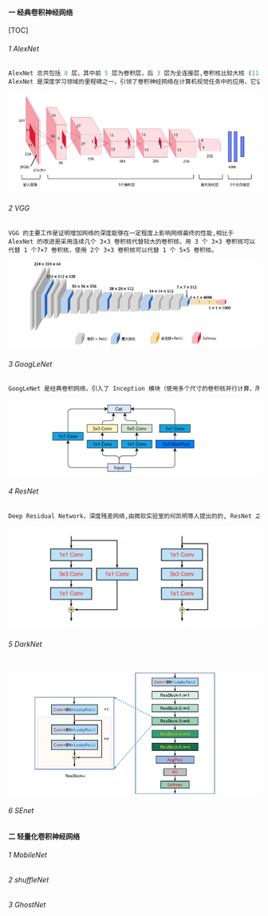 #### 一 经典卷积神经网络

[TOC]

###### 1 AlexNet 

```python
AlexNet 总共包括 8 层，其中前 5 层为卷积层，后 3 层为全连接层,卷积核比较大核 (11×11、5×5、3×3)
AlexNet 是深度学习领域的里程碑之一，引领了卷积神经网络在计算机视觉任务中的应用，它证明了深度卷积神经网络的能力，为后续深度学习研究奠定了基础。  OUT_size = (IN_size - F_size + 2P )/S   +  1
```

![image](../../Images/AlexNet.jpg)



###### 2 VGG 

```pyhton
VGG 的主要工作是证明增加网络的深度能够在一定程度上影响网络最终的性能,相比于 AlexNet 的改进是采用连续几个 3×3 卷积核代替较大的卷积核，用 3 个 3×3 卷积核可以代替 1 个7×7 卷积核，使用 2个 3×3 卷积核可以代替 1 个 5×5 卷积核。
```
![image](../../Images/VGG.jpg)

###### 3 GoogLeNet

```python
GoogLeNet 是经典卷积网络，引入了 Inception 模块（使用多个尺寸的卷积核并行计算，所以融合了不同尺度的特征信息）,使用 1x1 卷积核(可以看作通道维度全连接)进行降维, 1x1 卷积核实现了通道之间的信息交换，降低了计算量,添加了两个辅助分类器来辅助训练。
```

![image](../../Images/Inception.png)



###### 4 ResNet

```python
Deep Residual Network，深度残差网络,由微软实验室的何凯明等人提出的的, ResNet 之前所有的神经网络都是通过卷积层和池化层的堆叠组成的,残差学习相比于原始特征直接学习会更加容易。当残差为 0 时，堆积层仅仅做了恒等映射，至少网络性能不会下降，而实际上残差不会为 0，这也会使堆积层在输入特征基础上学习到新的特征，从而拥有更好的性能。
```



![image](../../Images/ResNet.png)

###### 5 DarkNet
```pyhton

```

![image](../../Images/DarkNet53.png)




###### 6 SEnet



#### 二 轻量化卷积神经网络

###### 1 MobileNet
###### 2 shuffleNet
###### 3 GhostNet

